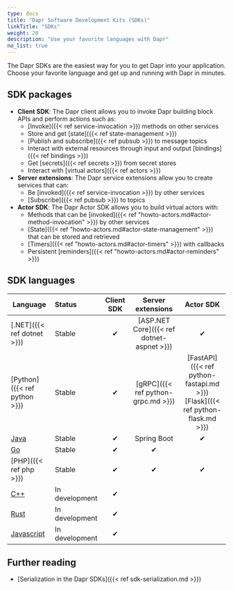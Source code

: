 ```yaml
---
type: docs
title: "Dapr Software Development Kits (SDKs)"
linkTitle: "SDKs"
weight: 20
description: "Use your favorite languages with Dapr"
no_list: true
---
```


The Dapr SDKs are the easiest way for you to get Dapr into your application. Choose your favorite language and get up and running with Dapr in minutes.

## SDK packages

- **Client SDK**: The Dapr client allows you to invoke Dapr building block APIs and perform actions such as:
   - [Invoke]({{< ref service-invocation >}}) methods on other services
   - Store and get [state]({{< ref state-management >}})
   - [Publish and subscribe]({{< ref pubsub >}}) to message topics
   - Interact with external resources through input and output [bindings]({{< ref bindings >}})
   - Get [secrets]({{< ref secrets >}}) from secret stores
   - Interact with [virtual actors]({{< ref actors >}})
- **Server extensions**: The Dapr service extensions allow you to create services that can:
   - Be [invoked]({{< ref service-invocation >}}) by other services
   - [Subscribe]({{< ref pubsub >}}) to topics
- **Actor SDK**: The Dapr Actor SDK allows you to build virtual actors with:
   - Methods that can be [invoked]({{< ref "howto-actors.md#actor-method-invocation" >}}) by other services
   - [State]({{< ref "howto-actors.md#actor-state-management" >}}) that can be stored and retrieved
   - [Timers]({{< ref "howto-actors.md#actor-timers" >}}) with callbacks
   - Persistent [reminders]({{< ref "howto-actors.md#actor-reminders" >}})

## SDK languages

| Language                                 | Status         | Client SDK |             Server extensions             |                                        Actor SDK                                         |
| ---------------------------------------- |:-------------- |:----------:|:-----------------------------------------:|:----------------------------------------------------------------------------------------:|
| [.NET]({{< ref dotnet >}})               | Stable         |     ✔      | [ASP.NET Core]({{< ref dotnet-aspnet >}}) |                                            ✔                                             |
| [Python]({{< ref python >}})             | Stable         |     ✔      |    [gRPC]({{< ref python-grpc.md >}})     | [FastAPI]({{< ref python-fastapi.md >}})<br />[Flask]({{< ref python-flask.md >}}) |
| [Java](https://github.com/dapr/java-sdk) | Stable         |     ✔      |                Spring Boot                |                                            ✔                                             |
| [Go](https://github.com/dapr/go-sdk)     | Stable         |     ✔      |                     ✔                     |                                                                                          |
| [PHP]({{< ref php >}})                   | Stable         |     ✔      |                     ✔                     |                                            ✔                                             |
| [C++](https://github.com/dapr/cpp-sdk)   | In development |     ✔      |                                           |                                                                                          |
| [Rust]()                                 | In development |     ✔      |                                           |                                                                                          |
| [Javascript]()                           | In development |     ✔      |                                           |                                                                                          |

## Further reading

- [Serialization in the Dapr SDKs]({{< ref sdk-serialization.md >}})
